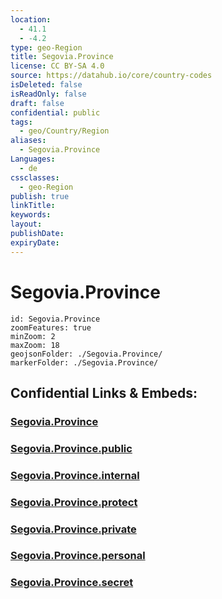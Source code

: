```yaml
---
location:
  - 41.1
  - -4.2
type: geo-Region
title: Segovia.Province
license: CC BY-SA 4.0
source: https://datahub.io/core/country-codes
isDeleted: false
isReadOnly: false
draft: false
confidential: public
tags:
  - geo/Country/Region
aliases:
  - Segovia.Province
Languages:
  - de
cssclasses:
  - geo-Region
publish: true
linkTitle:
keywords:
layout:
publishDate:
expiryDate:
---
```


# Segovia.Province

```leaflet
id: Segovia.Province
zoomFeatures: true 
minZoom: 2 
maxZoom: 18
geojsonFolder: ./Segovia.Province/
markerFolder: ./Segovia.Province/
```


## Confidential Links & Embeds: 

### [Segovia.Province](/_Standards/Earth/Continent/Europe/Europe~South/Spain/Provinces~Spain/Castilla_y_León/counties~Castillay_León/Segovia.Province.md) 

### [Segovia.Province.public](/_public/Earth/Continent/Europe/Europe~South/Spain/Provinces~Spain/Castilla_y_León/counties~Castillay_León/Segovia.Province.public.md) 

### [Segovia.Province.internal](/_internal/Earth/Continent/Europe/Europe~South/Spain/Provinces~Spain/Castilla_y_León/counties~Castillay_León/Segovia.Province.internal.md) 

### [Segovia.Province.protect](/_protect/Earth/Continent/Europe/Europe~South/Spain/Provinces~Spain/Castilla_y_León/counties~Castillay_León/Segovia.Province.protect.md) 

### [Segovia.Province.private](/_private/Earth/Continent/Europe/Europe~South/Spain/Provinces~Spain/Castilla_y_León/counties~Castillay_León/Segovia.Province.private.md) 

### [Segovia.Province.personal](/_personal/Earth/Continent/Europe/Europe~South/Spain/Provinces~Spain/Castilla_y_León/counties~Castillay_León/Segovia.Province.personal.md) 

### [Segovia.Province.secret](/_secret/Earth/Continent/Europe/Europe~South/Spain/Provinces~Spain/Castilla_y_León/counties~Castillay_León/Segovia.Province.secret.md)

